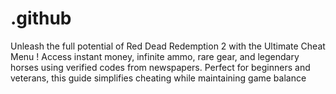 # .github
Unleash the full potential of Red Dead Redemption 2 with the Ultimate Cheat Menu ! Access instant money, infinite ammo, rare gear, and legendary horses using verified codes from newspapers. Perfect for beginners and veterans, this guide simplifies cheating while maintaining game balance
